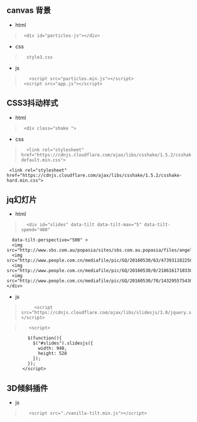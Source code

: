 
## canvas 背景 



* html
 
 >      <div id="particles-js"></div>

* css    

>       style3.css
  * js    

 >        <script src="particles.min.js"></script>
 >      <script src="app.js"></script>



## CSS3抖动样式



* html
 
 >      <div class="shake ">

* css    

>       <link rel="stylesheet" href="https://cdnjs.cloudflare.com/ajax/libs/csshake/1.5.2/csshake-default.min.css">
     <link rel="stylesheet" href="https://cdnjs.cloudflare.com/ajax/libs/csshake/1.5.2/csshake-hard.min.css">



## jq幻灯片



* html
 
 >       <div id="slides" data-tilt data-tilt-max="5" data-tilt-speed="400"
      data-tilt-perspective="500" >
      <img src="http://www.sbs.com.au/popasia/sites/sbs.com.au.popasia/files/angela_1.jpg">
      <img src="http://www.people.com.cn/mediafile/pic/GQ/20160530/63/4739311822507600875.jpg">
      <img src="http://www.people.com.cn/mediafile/pic/GQ/20160530/0/2186161710330836348.jpg">
      <img src="http://www.people.com.cn/mediafile/pic/GQ/20160530/70/14329557543034576446.jpg">
    </div>
  * js    

 >          <script src="https://cdnjs.cloudflare.com/ajax/libs/slidesjs/3.0/jquery.slides.min.js"></script>

>        <script>
		    $(function(){
		      $("#slides").slidesjs({
		        width: 940,
		        height: 528
		      });
		    });
		  </script>


## 3D倾斜插件 


  * js    

 >        <script src="./vanilla-tilt.min.js"></script>


